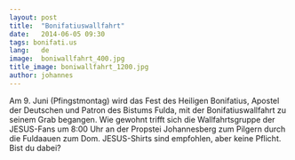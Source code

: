 ```yaml
---
layout: post
title:  "Bonifatiuswallfahrt"
date:   2014-06-05 09:30
tags: bonifati.us
lang:   de
image:  boniwallfahrt_400.jpg
title_image: boniwallfahrt_1200.jpg
author: johannes
---
```

Am 9. Juni (Pfingstmontag) wird das Fest des Heiligen Bonifatius, Apostel der Deutschen und Patron des Bistums Fulda, mit der Bonifatiuswallfahrt zu seinem Grab begangen. Wie gewohnt trifft sich die Wallfahrtsgruppe der JESUS-Fans um 8:00 Uhr an der Propstei Johannesberg zum Pilgern durch die Fuldaauen zum Dom. JESUS-Shirts sind empfohlen, aber keine Pflicht. Bist du dabei?
